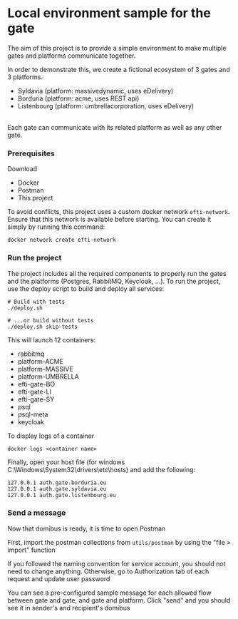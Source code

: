 <h1>Local environment sample for the gate</h1>


The aim of this project is to provide a simple environment to make multiple gates and platforms communicate together. 

In order to demonstrate this, we create a fictional ecosystem of 3 gates and 3 platforms.
<ul>
<li>Syldavia (platform: massivedynamic, uses eDelivery)</li>
<li>Borduria (platform: acme, uses REST api)</li>
<li>Listenbourg (platform: umbrellacorporation, uses eDelivery)</li>
</ul>
<br>
Each gate can communicate with its related platform as well as any other gate.

<h3> Prerequisites </h3>

Download
<ul>
  <li>Docker</li>
  <li>Postman</li>
  <li>This project</li>
</ul>

To avoid conflicts, this project uses a custom docker network `efti-network`. Ensure that this network is available before starting. You can create it simply by running this command:
```
docker network create efti-network
```
<h3> Run the project </h3>

The project includes all the required components to properly run the gates and the platforms (Postgres, RabbitMQ, Keycloak, ...).
To run the project, use the deploy script to build and deploy all services:

```shell
# Build with tests
./deploy.sh

# ...or build without tests
./deploy.sh skip-tests
```

This will launch 12 containers:
<ul>
  <li>rabbitmq</li>
  <li>platform-ACME</li>
  <li>platform-MASSIVE</li>
  <li>platform-UMBRELLA</li>
  <li>efti-gate-BO</li>
  <li>efti-gate-LI</li>
  <li>efti-gate-SY</li>
  <li>psql</li>
  <li>psql-meta</li>
  <li>keycloak</li>
</ul>

To display logs of a container 
```
docker logs <container name>
```

Finally, open your host file (for windows C:\Windows\System32\drivers\etc\hosts) and add the following:
```
127.0.0.1 auth.gate.borduria.eu
127.0.0.1 auth.gate.syldavia.eu
127.0.0.1 auth.gate.listenbourg.eu
```

<h3>Send a message</h3>

Now that domibus is ready, it is time to open Postman

First, import the postman collections from `utils/postman` by using the "file > import" function

If you followed the naming convention for service account, you should not need to change anything. Otherwise, go to Authorization tab of each request and update user password

You can see a pre-configured sample message for each allowed flow between gate and gate, and gate and platform. Click "send" and you should see it in sender's and recipient's domibus